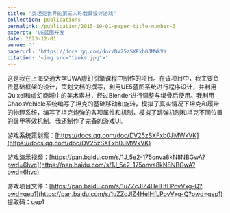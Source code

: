 ```yaml
---
title: "类坦克世界的第三人称载具设计游戏"
collection: publications
permalink: /publication/2015-10-01-paper-title-number-3
excerpt: 'UE蓝图开发'
date: 2023-12-01
venue: ''
paperurl: 'https://docs.qq.com/doc/DV25zSXFxb0JMWkVK'
citation: '<img src="tanks.jpg">'
---
```


这是我在上海交通大学UWA虚幻引擎课程中制作的项目。在该项目中，我主要负责基础框架的设计，策划文档的撰写，利用UE5蓝图系统进行程序设计，并利用Quixel和虚幻商城中的美术素材，经过Blender进行调整与绑骨后使用。我利用ChaosVehicle系统编写了坦克的基础移动和旋转，模拟了真实情况下坦克和履带的物理系统，编写了坦克炮弹的各项属性和机制，模拟了跳弹机制和坦克不同位置的装甲等效机制。我还制作了完备的游戏UI。  

游戏系统策划案：[https://docs.qq.com/doc/DV25zSXFxb0JMWkVK](https://docs.qq.com/doc/DV25zSXFxb0JMWkVK)  

游戏演示视频：[https://pan.baidu.com/s/1J_5e2-175onva8kN8NBGwA?pwd=6hvc](https://pan.baidu.com/s/1J_5e2-175onva8kN8NBGwA?pwd=6hvc)  

游戏项目文件：[https://pan.baidu.com/s/1uZZcJlZ4HeIHfLPovVxg-Q?pwd=gep1](https://pan.baidu.com/s/1uZZcJlZ4HeIHfLPovVxg-Q?pwd=gep1)   提取码：gep1 

